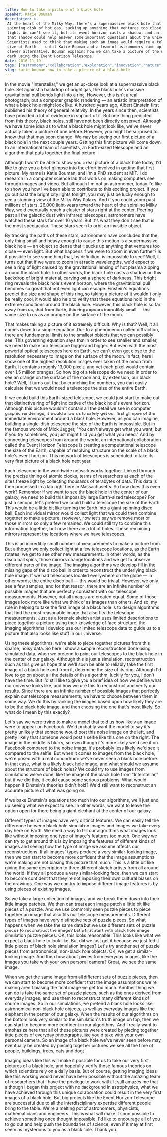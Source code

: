```yaml
---
title: How to take a picture of a black hole
speaker: Katie Bouman
description: >-
 At the heart of the Milky Way, there's a supermassive black hole that feeds off a
 spinning disk of hot gas, sucking up anything that ventures too close -- even
 light. We can't see it, but its event horizon casts a shadow, and an image of
 that shadow could help answer some important questions about the universe.
 Scientists used to think that making such an image would require a telescope the
 size of Earth -- until Katie Bouman and a team of astronomers came up with a
 clever alternative. Bouman explains how we can take a picture of the ultimate
 dark using the Event Horizon Telescope.
date: 2016-11-19
tags: ["astronomy","collaboration","exploration","innovation","nature","science","physics","science-and-art","technology","universe","tedx","visualizations","space","telescopes"]
slug: katie_bouman_how_to_take_a_picture_of_a_black_hole
---
```


In the movie "Interstellar," we get an up-close look at a supermassive black hole. Set
against a backdrop of bright gas, the black hole's massive gravitational pull bends light
into a ring. However, this isn't a real photograph, but a computer graphic rendering — an
artistic interpretation of what a black hole might look like. A hundred years ago, Albert
Einstein first published his theory of general relativity. In the years since then,
scientists have provided a lot of evidence in support of it. But one thing predicted from
this theory, black holes, still have not been directly observed. Although we have some
idea as to what a black hole might look like, we've never actually taken a picture of one
before. However, you might be surprised to know that that may soon change. We may be
seeing our first picture of a black hole in the next couple years. Getting this first
picture will come down to an international team of scientists, an Earth-sized telescope
and an algorithm that puts together the final picture.

Although I won't be able to show you a real picture of a black hole today, I'd like to
give you a brief glimpse into the effort involved in getting that first picture. My name is
Katie Bouman, and I'm a PhD student at MIT. I do research in a computer science lab that
works on making computers see through images and video. But although I'm not an
astronomer, today I'd like to show you how I've been able to contribute to this exciting
project. If you go out past the bright city lights tonight, you may just be lucky enough to
see a stunning view of the Milky Way Galaxy. And if you could zoom past millions of stars,
26,000 light-years toward the heart of the spiraling Milky Way, we'd eventually reach a
cluster of stars right at the center. Peering past all the galactic dust with infrared
telescopes, astronomers have watched these stars for over 16 years. But it's what they
don't see that is the most spectacular. These stars seem to orbit an invisible
object.

By tracking the paths of these stars, astronomers have concluded that the only thing small
and heavy enough to cause this motion is a supermassive black hole — an object so dense
that it sucks up anything that ventures too close — even light. But what happens if we were
to zoom in even further? Is it possible to see something that, by definition, is
impossible to see? Well, it turns out that if we were to zoom in at radio wavelengths,
we'd expect to see a ring of light caused by the gravitational lensing of hot plasma
zipping around the black hole. In other words, the black hole casts a shadow on this
backdrop of bright material, carving out a sphere of darkness. This bright ring reveals
the black hole's event horizon, where the gravitational pull becomes so great that not
even light can escape. Einstein's equations predict the size and shape of this ring, so
taking a picture of it wouldn't only be really cool, it would also help to verify that
these equations hold in the extreme conditions around the black hole. However, this black
hole is so far away from us, that from Earth, this ring appears incredibly small — the
same size to us as an orange on the surface of the moon.

That makes taking a picture of it extremely difficult. Why is that? Well, it all comes
down to a simple equation. Due to a phenomenon called diffraction, there are fundamental
limits to the smallest objects that we can possibly see. This governing equation says that
in order to see smaller and smaller, we need to make our telescope bigger and bigger. But
even with the most powerful optical telescopes here on Earth, we can't even get close to
the resolution necessary to image on the surface of the moon. In fact, here I show one of
the highest resolution images ever taken of the moon from Earth. It contains roughly
13,000 pixels, and yet each pixel would contain over 1.5 million oranges. So how big of a
telescope do we need in order to see an orange on the surface of the moon and, by
extension, our black hole? Well, it turns out that by crunching the numbers, you can
easily calculate that we would need a telescope the size of the entire
Earth.

If we could build this Earth-sized telescope, we could just start to make out that
distinctive ring of light indicative of the black hole's event horizon. Although this
picture wouldn't contain all the detail we see in computer graphic renderings, it would
allow us to safely get our first glimpse of the immediate environment around a black
hole. However, as you can imagine, building a single-dish telescope the size of the Earth
is impossible. But in the famous words of Mick Jagger, "You can't always get what you
want, but if you try sometimes, you just might find you get what you need." And by
connecting telescopes from around the world, an international collaboration called the
Event Horizon Telescope is creating a computational telescope the size of the Earth,
capable of resolving structure on the scale of a black hole's event horizon. This network
of telescopes is scheduled to take its very first picture of a black hole next
year.

Each telescope in the worldwide network works together. Linked through the precise timing
of atomic clocks, teams of researchers at each of the sites freeze light by collecting
thousands of terabytes of data. This data is then processed in a lab right here in
Massachusetts. So how does this even work? Remember if we want to see the black hole in the
center of our galaxy, we need to build this impossibly large Earth-sized telescope? For
just a second, let's pretend we could build a telescope the size of the Earth. This would
be a little bit like turning the Earth into a giant spinning disco ball. Each individual
mirror would collect light that we could then combine together to make a picture. However,
now let's say we remove most of those mirrors so only a few remained. We could still try
to combine this information together, but now there are a lot of holes. These remaining
mirrors represent the locations where we have telescopes.

This is an incredibly small number of measurements to make a picture from. But although we
only collect light at a few telescope locations, as the Earth rotates, we get to see other
new measurements. In other words, as the disco ball spins, those mirrors change locations
and we get to observe different parts of the image. The imaging algorithms we develop fill
in the missing gaps of the disco ball in order to reconstruct the underlying black hole
image. If we had telescopes located everywhere on the globe — in other words, the entire
disco ball — this would be trivial. However, we only see a few samples, and for that
reason, there are an infinite number of possible images that are perfectly consistent with
our telescope measurements. However, not all images are created equal. Some of those
images look more like what we think of as images than others. And so, my role in helping
to take the first image of a black hole is to design algorithms that find the most
reasonable image that also fits the telescope measurements. Just as a forensic sketch
artist uses limited descriptions to piece together a picture using their knowledge of face
structure, the imaging algorithms I develop use our limited telescope data to guide us to
a picture that also looks like stuff in our universe.

Using these algorithms, we're able to piece together pictures from this sparse, noisy
data. So here I show a sample reconstruction done using simulated data, when we pretend to
point our telescopes to the black hole in the center of our galaxy. Although this is just
a simulation, reconstruction such as this give us hope that we'll soon be able to reliably
take the first image of a black hole and from it, determine the size of its ring. Although
I'd love to go on about all the details of this algorithm, luckily for you, I don't have
the time. But I'd still like to give you a brief idea of how we define what our universe
looks like, and how we use this to reconstruct and verify our results. Since there are an
infinite number of possible images that perfectly explain our telescope measurements, we
have to choose between them in some way. We do this by ranking the images based upon how
likely they are to be the black hole image, and then choosing the one that's most
likely. So what do I mean by this exactly?

Let's say we were trying to make a model that told us how likely an image were to appear
on Facebook. We'd probably want the model to say it's pretty unlikely that someone would
post this noise image on the left, and pretty likely that someone would post a selfie like
this one on the right. The image in the middle is blurry, so even though it's more likely
we'd see it on Facebook compared to the noise image, it's probably less likely we'd see it
compared to the selfie. But when it comes to images from the black hole, we're posed with a
real conundrum: we've never seen a black hole before. In that case, what is a likely black
hole image, and what should we assume about the structure of black holes? We could try to
use images from simulations we've done, like the image of the black hole from
"Interstellar," but if we did this, it could cause some serious problems. What would
happen if Einstein's theories didn't hold? We'd still want to reconstruct an accurate
picture of what was going on.

If we bake Einstein's equations too much into our algorithms, we'll just end up seeing
what we expect to see. In other words, we want to leave the option open for there being a
giant elephant at the center of our galaxy.

Different types of images have very distinct features. We can easily tell the difference
between black hole simulation images and images we take every day here on Earth. We need a
way to tell our algorithms what images look like without imposing one type of image's
features too much. One way we can try to get around this is by imposing the features of
different kinds of images and seeing how the type of image we assume affects our
reconstructions. If all images' types produce a very similar-looking image, then we can
start to become more confident that the image assumptions we're making are not biasing
this picture that much. This is a little bit like giving the same description to three
different sketch artists from all around the world. If they all produce a very
similar-looking face, then we can start to become confident that they're not imposing
their own cultural biases on the drawings. One way we can try to impose different image
features is by using pieces of existing images.

So we take a large collection of images, and we break them down into their little image
patches. We then can treat each image patch a little bit like pieces of a puzzle. And we
use commonly seen puzzle pieces to piece together an image that also fits our telescope
measurements. Different types of images have very distinctive sets of puzzle pieces. So
what happens when we take the same data but we use different sets of puzzle pieces to
reconstruct the image? Let's first start with black hole image simulation puzzle pieces.
OK, this looks reasonable. This looks like what we expect a black hole to look like. But
did we just get it because we just fed it little pieces of black hole simulation images?
Let's try another set of puzzle pieces from astronomical, non-black hole objects. OK, we
get a similar-looking image. And then how about pieces from everyday images, like the
images you take with your own personal camera? Great, we see the same image.

When we get the same image from all different sets of puzzle pieces, then we can start to
become more confident that the image assumptions we're making aren't biasing the final
image we get too much. Another thing we can do is take the same set of puzzle pieces, such
as the ones derived from everyday images, and use them to reconstruct many different kinds
of source images. So in our simulations, we pretend a black hole looks like astronomical
non-black hole objects, as well as everyday images like the elephant in the center of our
galaxy. When the results of our algorithms on the bottom look very similar to the
simulation's truth image on top, then we can start to become more confident in our
algorithms. And I really want to emphasize here that all of these pictures were created by
piecing together little pieces of everyday photographs, like you'd take with your own
personal camera. So an image of a black hole we've never seen before may eventually be
created by piecing together pictures we see all the time of people, buildings, trees, cats
and dogs.

Imaging ideas like this will make it possible for us to take our very first pictures of a
black hole, and hopefully, verify those famous theories on which scientists rely on a
daily basis. But of course, getting imaging ideas like this working would never have been
possible without the amazing team of researchers that I have the privilege to work with.
It still amazes me that although I began this project with no background in astrophysics,
what we have achieved through this unique collaboration could result in the very first
images of a black hole. But big projects like the Event Horizon Telescope are successful
due to all the interdisciplinary expertise different people bring to the table. We're a
melting pot of astronomers, physicists, mathematicians and engineers. This is what will
make it soon possible to achieve something once thought impossible. I'd like to encourage
all of you to go out and help push the boundaries of science, even if it may at first seem
as mysterious to you as a black hole. Thank you.

<!--
ad_duration=3.33
comment_count=101
event="TEDxBeaconStreet"
external_start_time=0
has_talk_citation=0
intro_duration=11.82
is_subtitle_required="False"
is_talk_featured="True"
language="en"
language_swap="False"
native_language="en"
number_of_related_talks=6
number_of_speakers=1
number_of_subtitled_videos=25
number_of_tags=14
number_of_talk_download_languages=25
number_of_talk_more_resources=2
number_of_talk_recommendations=1
number_of_talks_take_actions=0
post_ad_duration=0.83
published_timestamp="2017-04-04 15:10:25"
recording_date="2016-11-19"
speaker_description="Imaging scientist"
speaker_is_published=1
speaker_name="Katie Bouman"
talk_name="How to take a picture of a black hole"
talk_recommendations_blurb="Check out these extra resources on black holes and the Event Horizon Telescope, curated by Katie Bouman"
talks_tags=["astronomy","collaboration","exploration","innovation","nature","science","physics","science-and-art","technology","universe","tedx","visualizations","space","telescopes"]
talks_take_action=[]
url_audio="https://download.ted.com/talks/KatieBouman_2016X.mp3?apikey=acme-roadrunner"
url_photo_speaker="https://pe.tedcdn.com/images/ted/c237fc79f6312773c8b1b80cad3b82d93bbfddd5_254x191.jpg"
url_photo_talk="https://s3.amazonaws.com/talkstar-photos/uploads/2b6166b7-d016-4d75-abc1-5e1caf8f3ce3/KatieBouman_2016X-embed.jpg"
url_webpage="https://www.ted.com/talks/katie_bouman_how_to_take_a_picture_of_a_black_hole"
video_type_name="TEDx Talk"
-->
